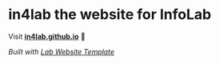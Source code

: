 
# in4lab the website for InfoLab

Visit **[in4lab.github.io](https://in4lab.github.io)** 🚀

_Built with [Lab Website Template](https://greene-lab.gitbook.io/lab-website-template-docs)_
